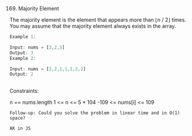 169. Majority Element

The majority element is the element that appears more than ⌊n / 2⌋ times. You may assume that the majority element always exists in the array.

 
```js
Example 1:

Input: nums = [3,2,3]
Output: 3
Example 2:

Input: nums = [2,2,1,1,1,2,2]
Output: 2
 
```
Constraints:

n == nums.length
1 <= n <= 5 * 104
-109 <= nums[i] <= 109
 

`Follow-up: Could you solve the problem in linear time and in O(1) space?`

`AK in JS`
